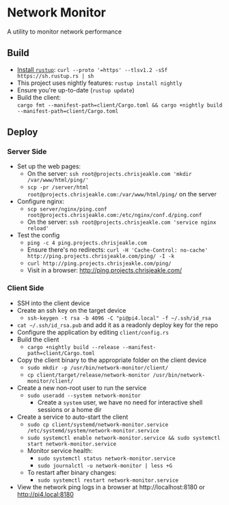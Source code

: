 # Network Monitor
A utility to monitor network performance

## Build
* [Install `rustup`](https://www.rust-lang.org/tools/install): `curl --proto '=https' --tlsv1.2 -sSf https://sh.rustup.rs | sh`
* This project uses nightly features: `rustup install nightly`
* Ensure you're up-to-date (`rustup update`)
* Build the client:\
  `cargo fmt --manifest-path=client/Cargo.toml && cargo +nightly build --manifest-path=client/Cargo.toml`

## Deploy

### Server Side
* Set up the web pages:
  * On the server: `ssh root@projects.chrisjeakle.com 'mkdir /var/www/html/ping/'`
  * `scp -pr /server/html root@projects.chrisjeakle.com:/var/www/html/ping/` on the server
* Configure nginx:
  * `scp server/nginx/ping.conf root@projects.chrisjeakle.com:/etc/nginx/conf.d/ping.conf`
  * On the server: `ssh root@projects.chrisjeakle.com 'service nginx reload'`
* Test the config
  * `ping -c 4 ping.projects.chrisjeakle.com`
  * Ensure there's no redirects: `curl -H 'Cache-Control: no-cache' http://ping.projects.chrisjeakle.com/ping/ -I -k`
  * `curl http://ping.projects.chrisjeakle.com/ping/`
  * Visit in a browser: http://ping.projects.chrisjeakle.com/

### Client Side
* SSH into the client device
* Create an ssh key on the target device
  * `ssh-keygen -t rsa -b 4096 -C "pi@pi4.local" -f ~/.ssh/id_rsa`
* `cat ~/.ssh/id_rsa.pub` and add it as a readonly deploy key for the repo
* Configure the application by editing `client/config.rs`
* Build the client
  * `cargo +nightly build --release --manifest-path=client/Cargo.toml`
* Copy the client binary to the appropriate folder on the client device
  * `sudo mkdir -p /usr/bin/network-monitor/client/`
  * `cp client/target/release/network-monitor /usr/bin/network-monitor/client/`
* Create a new non-root user to run the service
  * `sudo useradd --system network-monitor`
    * Create a `system`  user, we have no need for interactive shell sessions or a home dir
* Create a service to auto-start the client
  * `sudo cp client/systemd/network-monitor.service /etc/systemd/system/network-monitor.service`
  * `sudo systemctl enable network-monitor.service && sudo systemctl start network-monitor.service`
  * Monitor service health:
    * `sudo systemctl status network-monitor.service`
    * `sudo journalctl -u network-monitor | less +G`
  * To restart after binary changes:
    * `sudo systemctl restart network-monitor.service`
* View the network ping logs in a browser at http://localhost:8180 or http://pi4.local:8180
